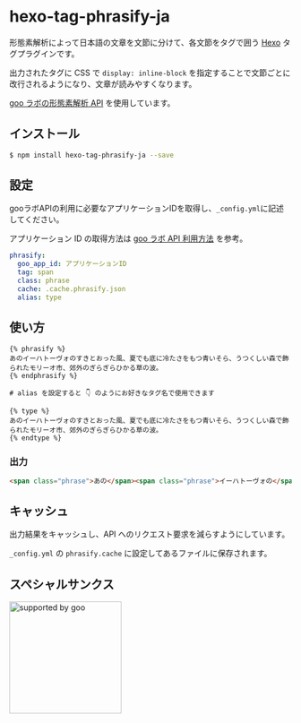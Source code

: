 # hexo-tag-phrasify-ja
形態素解析によって日本語の文章を文節に分けて、各文節をタグで囲う [Hexo](https://hexo.io) タグプラグインです。

出力されたタグに CSS で `display: inline-block` を指定することで文節ごとに改行されるようになり、文章が読みやすくなります。

[goo ラボの形態素解析 API](https://labs.goo.ne.jp/api/jp/morphological-analysis/) を使用しています。

## インストール

```sh
$ npm install hexo-tag-phrasify-ja --save
```

## 設定

gooラボAPIの利用に必要なアプリケーションIDを取得し、`_config.yml`に記述してください。

アプリケーション ID の取得方法は [goo ラボ API 利用方法](https://labs.goo.ne.jp/apiusage/) を参考。

```yaml
phrasify:
  goo_app_id: アプリケーションID
  tag: span
  class: phrase
  cache: .cache.phrasify.json
  alias: type
```

## 使い方

```
{% phrasify %}
あのイーハトーヴォのすきとおった風、夏でも底に冷たさをもつ青いそら、うつくしい森で飾られたモリーオ市、郊外のぎらぎらひかる草の波。
{% endphrasify %}

# alias を設定すると 👇 のようにお好きなタグ名で使用できます

{% type %}
あのイーハトーヴォのすきとおった風、夏でも底に冷たさをもつ青いそら、うつくしい森で飾られたモリーオ市、郊外のぎらぎらひかる草の波。
{% endtype %}
```

### 出力

```html
<span class="phrase">あの</span><span class="phrase">イーハトーヴォの</span><span class="phrase">すきとおった</span><span class="phrase">風、</span><span class="phrase">夏でも</span><span class="phrase">底に</span><span class="phrase">冷たさを</span><span class="phrase">もつ</span><span class="phrase">青い</span><span class="phrase">そら、</span><span class="phrase">うつくしい</span><span class="phrase">森で</span><span class="phrase">飾られた</span><span class="phrase">モリーオ市、</span><span class="phrase">郊外の</span><span class="phrase">ぎらぎらひかる</span><span class="phrase">草の</span><span class="phrase">波。</span>
```

## キャッシュ
出力結果をキャッシュし、API へのリクエスト要求を減らすようにしています。

`_config.yml` の `phrasify.cache` に設定してあるファイルに保存されます。


## スペシャルサンクス

<a href="http://www.goo.ne.jp/"><img src="https://u.xgoo.jp/img/sgoo.png" alt="supported by goo"
title="supported by goo" width="200"></a>
